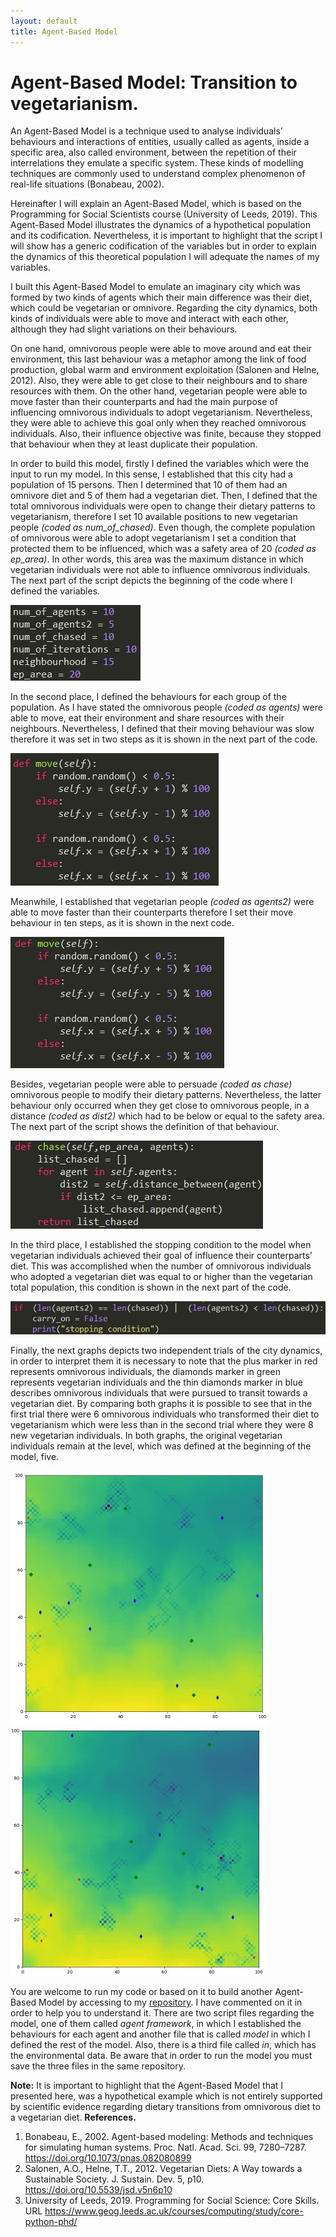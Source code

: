 ```yaml
---
layout: default 
title: Agent-Based Model
---
```

**Agent-Based Model: Transition to vegetarianism.**
======

An Agent-Based Model is a technique used to analyse individuals’ behaviours and interactions of entities, usually called as agents, inside a specific area, also called environment, between the repetition of their interrelations they emulate a specific system. These kinds of modelling techniques are commonly used to understand complex phenomenon of real-life situations (Bonabeau, 2002).

Hereinafter I will explain an Agent-Based Model, which is based on the Programming for Social Scientists course (University of Leeds, 2019). This Agent-Based Model illustrates the dynamics of a hypothetical population and its codification. Nevertheless, it is important to highlight that the script I will show has a generic codification of the variables but in order to explain the dynamics of this theoretical population I will adequate the names of my variables.

I built this Agent-Based Model to emulate an imaginary city which was formed by two kinds of agents which their main difference was their diet, which could be vegetarian or omnivore. Regarding the city dynamics, both kinds of individuals were able to move and interact with each other, although they had slight variations on their behaviours.

On one hand, omnivorous people were able to move around and eat their environment, this last behaviour was a metaphor among the link of food production, global warm and environment exploitation (Salonen and Helne, 2012). Also, they were able to get close to their neighbours and to share resources with them. On the other hand, vegetarian people were able to move faster than their counterparts and had the main purpose of influencing omnivorous individuals to adopt vegetarianism. Nevertheless, they were able to achieve this goal only when they reached omnivorous individuals. Also, their influence objective was finite, because they stopped that behaviour when they at least duplicate their population.

In order to build this model, firstly I defined the variables which were the input to run my model. In this sense, I established that this city had a population of 15 persons. Then I determined that 10 of them had an omnivore diet and 5 of them had a vegetarian diet. Then, I defined that the total omnivorous individuals were open to change their dietary patterns to vegetarianism, therefore I set 10 available positions to new vegetarian people *(coded as num_of_chased)*. Even though, the complete population of omnivorous were able to adopt vegetarianism I set a condition that protected them to be influenced, which was a safety area of 20 *(coded as ep_area)*. In other words, this area was the maximum distance in which vegetarian individuals were not able to influence omnivorous individuals. The next part of the script depicts the beginning of the code where I defined the variables.

![fig_1](/assets/fig_1.jpg)

In the second place, I defined the behaviours for each group of the population. As I have stated the omnivorous people *(coded as agents)* were able to move, eat their environment and share resources with their neighbours. Nevertheless, I defined that their moving behaviour was slow therefore it was set in two steps as it is shown in the next part of the code.

![fig_2](/assets/fig_2.jpg)

Meanwhile, I established that vegetarian people *(coded as agents2)* were able to move faster than their counterparts therefore I set their move behaviour in ten steps, as it is shown in the next code. 

![fig_3](/assets/fig_3.jpg)

Besides, vegetarian people were able to persuade *(coded as chase)* omnivorous people to modify their dietary patterns. Nevertheless, the latter behaviour only occurred when they get close to omnivorous people, in a distance *(coded as dist2)* which had to be below or equal to the safety area. The next part of the script shows the definition of that behaviour. 
 
![fig_4](/assets/fig_4.jpg)

In the third place, I established the stopping condition to the model when vegetarian individuals achieved their goal of influence their counterparts’ diet. This was accomplished when the number of omnivorous individuals who adopted a vegetarian diet was equal to or higher than the vegetarian total population, this condition is shown in the next part of the code.

![fig_5](/assets/fig_5.jpg)

Finally, the next graphs depicts two independent trials of the city dynamics, in order to interpret them it is necessary to note that the plus marker in red represents omnivorous individuals, the diamonds marker in green represents vegetarian individuals and the thin diamonds marker in blue describes omnivorous individuals that were pursued to transit towards a vegetarian diet. By comparing both graphs it is possible to see that in the first trial there were 6 omnivorous individuals who transformed their diet to vegetarianism which were less than in the second trial where they were 8 new vegetarian individuals. In both graphs, the original vegetarian individuals remain at the level, which was defined at the beginning of the model, five.

![fig_6](/assets/fig_6.jpg)                                                         ![fig_7](/assets/fig_7.jpg)

You are welcome to run my code or based on it to build another Agent-Based Model by accessing to my [repository](https://github.com/fernanda-ig/github.io/tree/master/repository). I have commented on it in order to help you to understand it. There are two script files regarding the model, one of them called *agent framework*, in which I established the behaviours for each agent and another file that is called *model* in which I defined the rest of the model. Also, there is a third file called *in*, which has the environmental data. Be aware that in order to run the model you must save the three files in the same repository.

**Note:** It is important to highlight that the Agent-Based Model that I presented here, was a hypothetical example which is not entirely supported by scientific evidence regarding dietary transitions from omnivorous diet to a vegetarian diet. 
**References.**
1. Bonabeau, E., 2002. Agent-based modeling: Methods and techniques for simulating human systems. Proc. Natl. Acad. Sci. 99, 7280–7287. https://doi.org/10.1073/pnas.082080899
2. Salonen, A.O., Helne, T.T., 2012. Vegetarian Diets: A Way towards a Sustainable Society. J. Sustain. Dev. 5, p10. https://doi.org/10.5539/jsd.v5n6p10
3. University of Leeds, 2019. Programming for Social Science: Core Skills. URL https://www.geog.leeds.ac.uk/courses/computing/study/core-python-phd/


